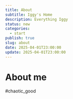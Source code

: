 ```yaml
---
title: About
subtitle: Iggy's Home
description: Everything Iggy
status: new
categories:
  - start
publish: true
slug: about
date: 2025-04-01T23:00:00
update: 2025-04-01T23:00:00
---
```

# About me

#chaotic_good 